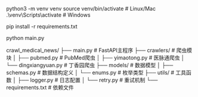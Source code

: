 python3 -m venv venv
source venv/bin/activate  # Linux/Mac
.\venv\Scripts\activate  # Windows

pip install -r requirements.txt

python main.py


crawl_medical_news/
├── main.py                # FastAPI主程序
├── crawlers/              # 爬虫模块
│   ├── pubmed.py          # PubMed爬虫
│   ├── yimaotong.py       # 医脉通爬虫
│   └── dingxiangyuan.py   # 丁香园爬虫
├── models/                # 数据模型
│   ├── schemas.py         # 数据结构定义
│   └── enums.py           # 枚举类型
├── utils/                 # 工具函数
│   ├── logger.py          # 日志配置
│   └── retry.py           # 重试机制
└── requirements.txt       # 依赖文件

